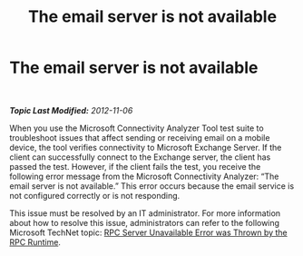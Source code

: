 ﻿---
title: The email server is not available
TOCTitle: The email server is not available
ms:assetid: 537555cf-9300-4d97-bc17-3a8fccb100db
ms:mtpsurl: https://technet.microsoft.com/en-us/library/JJ863253(v=EXCHG.80)
ms:contentKeyID: 50384376
ms.date: 07/23/2014
mtps_version: v=EXCHG.80
---

<div data-xmlns="http://www.w3.org/1999/xhtml">

<div class="topic" data-xmlns="http://www.w3.org/1999/xhtml" data-msxsl="urn:schemas-microsoft-com:xslt" data-cs="http://msdn.microsoft.com/en-us/">

<div data-asp="http://msdn2.microsoft.com/asp">

# The email server is not available

</div>

<div id="mainSection">

<div id="mainBody">

<span> </span>

_**Topic Last Modified:** 2012-11-06_

When you use the Microsoft Connectivity Analyzer Tool test suite to troubleshoot issues that affect sending or receiving email on a mobile device, the tool verifies connectivity to Microsoft Exchange Server. If the client can successfully connect to the Exchange server, the client has passed the test. However, if the client fails the test, you receive the following error message from the Microsoft Connectivity Analyzer: “The email server is not available.” This error occurs because the email service is not configured correctly or is not responding.

This issue must be resolved by an IT administrator. For more information about how to resolve this issue, administrators can refer to the following Microsoft TechNet topic: [RPC Server Unavailable Error was Thrown by the RPC Runtime](dd439392\(v=exchg.80\).md).

</div>

<span> </span>

</div>

</div>

</div>

